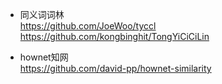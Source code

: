 * 同义词词林  
https://github.com/JoeWoo/tyccl  
https://github.com/kongbinghit/TongYiCiCiLin  

* hownet知网  
https://github.com/david-pp/hownet-similarity  
